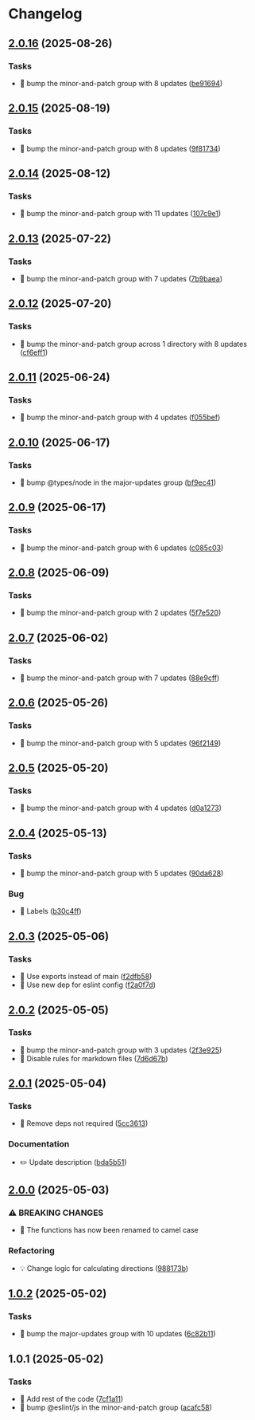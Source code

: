 # Changelog

## [2.0.16](https://github.com/phun-ky/cardinal/compare/2.0.15...2.0.16) (2025-08-26)

### Tasks

* 🤖 bump the minor-and-patch group with 8 updates ([be91694](https://github.com/phun-ky/cardinal/commit/be91694f54b15457976b2fb34c265c1a69592fc7))

## [2.0.15](https://github.com/phun-ky/cardinal/compare/2.0.14...2.0.15) (2025-08-19)

### Tasks

* 🤖 bump the minor-and-patch group with 8 updates ([9f81734](https://github.com/phun-ky/cardinal/commit/9f81734d9948fac3a2afeb99e2fe721cff36284a))

## [2.0.14](https://github.com/phun-ky/cardinal/compare/2.0.13...2.0.14) (2025-08-12)

### Tasks

* 🤖 bump the minor-and-patch group with 11 updates ([107c9e1](https://github.com/phun-ky/cardinal/commit/107c9e1aaa03cfc6d2da49f424215ea978c5f2a7))

## [2.0.13](https://github.com/phun-ky/cardinal/compare/2.0.12...2.0.13) (2025-07-22)

### Tasks

* 🤖 bump the minor-and-patch group with 7 updates ([7b9baea](https://github.com/phun-ky/cardinal/commit/7b9baeae6631dace83e6cd7a9209efc4a27329c1))

## [2.0.12](https://github.com/phun-ky/cardinal/compare/2.0.11...2.0.12) (2025-07-20)

### Tasks

* 🤖 bump the minor-and-patch group across 1 directory with 8 updates ([cf6eff1](https://github.com/phun-ky/cardinal/commit/cf6eff1f6906ab908e16bdd840329a3aec83c7ee))

## [2.0.11](https://github.com/phun-ky/cardinal/compare/2.0.10...2.0.11) (2025-06-24)

### Tasks

* 🤖 bump the minor-and-patch group with 4 updates ([f055bef](https://github.com/phun-ky/cardinal/commit/f055bef47e143230592500ddd818bc6add530854))

## [2.0.10](https://github.com/phun-ky/cardinal/compare/2.0.9...2.0.10) (2025-06-17)

### Tasks

* 🤖 bump @types/node in the major-updates group ([bf9ec41](https://github.com/phun-ky/cardinal/commit/bf9ec419e6f8b644c384eb2d9bb2dbfa880be04e))

## [2.0.9](https://github.com/phun-ky/cardinal/compare/2.0.8...2.0.9) (2025-06-17)

### Tasks

* 🤖 bump the minor-and-patch group with 6 updates ([c085c03](https://github.com/phun-ky/cardinal/commit/c085c033a069b760af83ad73280a23cdeed1a823))

## [2.0.8](https://github.com/phun-ky/cardinal/compare/2.0.7...2.0.8) (2025-06-09)

### Tasks

* 🤖 bump the minor-and-patch group with 2 updates ([5f7e520](https://github.com/phun-ky/cardinal/commit/5f7e5203a5885001a5e2101b93cc4f96d17e16a9))

## [2.0.7](https://github.com/phun-ky/cardinal/compare/2.0.6...2.0.7) (2025-06-02)

### Tasks

* 🤖 bump the minor-and-patch group with 7 updates ([88e9cff](https://github.com/phun-ky/cardinal/commit/88e9cff13f8599f6e6ab48c8bbb380597717aef3))

## [2.0.6](https://github.com/phun-ky/cardinal/compare/2.0.5...2.0.6) (2025-05-26)

### Tasks

* 🤖 bump the minor-and-patch group with 5 updates ([96f2149](https://github.com/phun-ky/cardinal/commit/96f2149ea67df42e96cc0abf0a75a2c8c9c357a2))

## [2.0.5](https://github.com/phun-ky/cardinal/compare/2.0.4...2.0.5) (2025-05-20)

### Tasks

* 🤖 bump the minor-and-patch group with 4 updates ([d0a1273](https://github.com/phun-ky/cardinal/commit/d0a1273674807051dc7422158f5fb9feea1d7037))

## [2.0.4](https://github.com/phun-ky/cardinal/compare/2.0.3...2.0.4) (2025-05-13)

### Tasks

* 🤖 bump the minor-and-patch group with 5 updates ([90da628](https://github.com/phun-ky/cardinal/commit/90da628b6069d46a902a46fd082c81eb4b15843d))

### Bug

* 🐛 Labels ([b30c4ff](https://github.com/phun-ky/cardinal/commit/b30c4ffef5feeb27a1150185716972ee12818a04))

## [2.0.3](https://github.com/phun-ky/cardinal/compare/2.0.2...2.0.3) (2025-05-06)

### Tasks

* 🤖 Use exports instead of main ([f2dfb58](https://github.com/phun-ky/cardinal/commit/f2dfb58230db329dcc22ea0cf173a0616573c9b3))
* 🤖 Use new dep for eslint config ([f2a0f7d](https://github.com/phun-ky/cardinal/commit/f2a0f7d50eada0420fe6c706abcef8a88dd29cb9))

## [2.0.2](https://github.com/phun-ky/cardinal/compare/2.0.1...2.0.2) (2025-05-05)

### Tasks

* 🤖 bump the minor-and-patch group with 3 updates ([2f3e925](https://github.com/phun-ky/cardinal/commit/2f3e92545ded2ee862ba002515b3dd569e4742e6))
* 🤖 Disable rules for markdown files ([7d6d67b](https://github.com/phun-ky/cardinal/commit/7d6d67b82a9d61e635509876d5c40ff0bcc8d022))

## [2.0.1](https://github.com/phun-ky/cardinal/compare/2.0.0...2.0.1) (2025-05-04)

### Tasks

* 🤖 Remove deps not required ([5cc3613](https://github.com/phun-ky/cardinal/commit/5cc36131a4efa55c9f910e7ad20bdb2f27c15f29))

### Documentation

* ✏️ Update description ([bda5b51](https://github.com/phun-ky/cardinal/commit/bda5b51b513d8f925b646e0bd26f8f81a955f976))

## [2.0.0](https://github.com/phun-ky/cardinal/compare/1.0.2...2.0.0) (2025-05-03)

### ⚠ BREAKING CHANGES

* 🧨 The functions has now been renamed to camel case

### Refactoring

* 💡 Change logic for calculating directions ([988173b](https://github.com/phun-ky/cardinal/commit/988173bd38858186c9679d1a3263dd5298fff654))

## [1.0.2](https://github.com/phun-ky/cardinal/compare/1.0.1...1.0.2) (2025-05-02)

### Tasks

* 🤖 bump the major-updates group with 10 updates ([6c82b11](https://github.com/phun-ky/cardinal/commit/6c82b11ea6bbc88375f789d80c3b1a01b75467f6))

## 1.0.1 (2025-05-02)


### Tasks

* 🤖 Add rest of the code ([7cf1a11](https://github.com/phun-ky/cardinal/commit/7cf1a111ea8be647c8f895988bd8cb98b88975f7))
* 🤖 bump @eslint/js in the minor-and-patch group ([acafc58](https://github.com/phun-ky/cardinal/commit/acafc58e26154d154ade81938b8b4b4dccc8c8a7))
